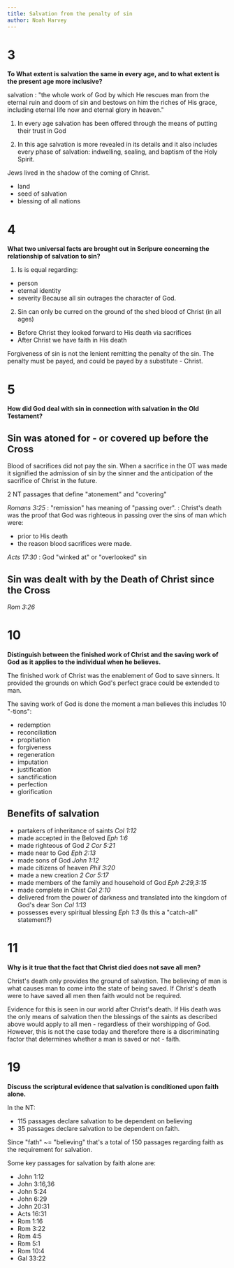 ```yaml
---
title: Salvation from the penalty of sin
author: Noah Harvey
---
```


# 3
__To What extent is salvation the same in every age, and to what extent is the present age more inclusive?__

salvation
: "the whole work of God by which He rescues man from the eternal ruin and doom
of sin and bestows on him the riches of His grace, including eternal life now
and eternal glory in heaven."

1. In every age salvation has been offered through the means of putting their
   trust in God

2. In this age salvation is more revealed in its details and it also includes
   every phase of salvation: indwelling, sealing, and baptism of the Holy
   Spirit.

Jews lived in the shadow of the coming of Christ.

* land
* seed of salvation
* blessing of all nations

# 4
__What two universal facts are brought out in Scripure concerning the relationship of salvation to sin?__

1. Is is equal regarding:
  * person 
  * eternal identity
  * severity
Because all sin outrages the character of God.

2. Sin can only be curred on the ground of the shed blood of Christ (in all
   ages)

  * Before Christ they looked forward to His death via sacrifices
  * After Christ we have faith in His death

Forgiveness of sin is not the lenient remitting the penalty of the sin. The
penalty must be payed, and could be payed by a substitute - Christ.

# 5
__How did God deal with sin in connection with salvation in the Old Testament?__

## Sin was atoned for - or covered up before the Cross

Blood of sacrifices did not pay the sin. When a sacrifice in the OT was made it
signified the admission of sin by the sinner and the anticipation of the
sacrifice of Christ in the future.

2 NT passages that define "atonement" and "covering"

_Romans 3:25_
: "remission" has meaning of "passing over". 
: Christ's death was the proof that God was righteous in passing over the sins 
of man which were:
  * prior to His death 
  * the reason blood sacrifices were made.

_Acts 17:30_
: God "winked at" or "overlooked" sin

## Sin was dealt with by the Death of Christ since the Cross

_Rom 3:26_ 


# 10
__Distinguish between the finished work of Christ and the saving work of God as it applies to the individual when he believes.__

The finished work of Christ was the enablement of God to save sinners. It
provided the grounds on which God's perfect grace could be extended to man. 

The saving work of God is done the moment a man believes this includes 10
"-tions":

* redemption
* reconciliation
* propitiation
* forgiveness
* regeneration
* imputation
* justification
* sanctification
* perfection
* glorification

## Benefits of salvation

* partakers of inheritance of saints _Col 1:12_
* made accepted in the Beloved _Eph 1:6_
* made righteous of God _2 Cor 5:21_
* made near to God _Eph 2:13_
* made sons of God _John 1:12_
* made citizens of heaven _Phil 3:20_
* made a new creation _2 Cor 5:17_
* made members of the family and household of God _Eph 2:29,3:15_
* made complete in Chist _Col 2:10_
* delivered from the power of darkness and translated into the kingdom of God's
    dear Son _Col 1:13_
* possesses every spiritual blessing _Eph 1:3_ (Is this a "catch-all"
    statement?)


# 11
__Why is it true that the fact that Christ died does not save all men?__

Christ's death only provides the ground of salvation. The believing of man is
what causes man to come into the state of being saved. If Christ's death were
to have saved all men then faith would not be required. 

Evidence for this is seen in our world after Christ's death. If His death was
the only means of salvation then the blessings of the saints as described above
would apply to all men - regardless of their worshipping of God. However, this
is not the case today and therefore there is a discriminating factor that
determines whether a man is saved or not - faith.

# 19 
__Discuss the scriptural evidence that salvation is conditioned upon faith alone.__

In the NT: 

* 115 passages declare salvation to be dependent on believing
* 35 passages declare salvation to be dependent on faith.

Since "fath" ~= "believing" that's a total of 150 passages regarding faith as
the requirement for salvation.

Some key passages for salvation by faith alone are:

* John 1:12
* John 3:16,36
* John 5:24
* John 6:29
* John 20:31
* Acts 16:31
* Rom 1:16
* Rom 3:22
* Rom 4:5
* Rom 5:1
* Rom 10:4
* Gal 33:22
